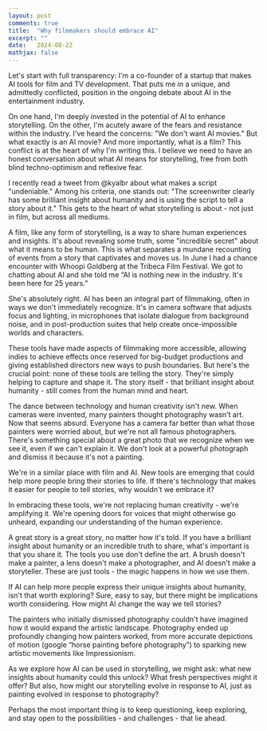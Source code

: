 ```yaml
---
layout: post
comments: true
title:  "Why filmmakers should embrace AI"
excerpt: ""
date:   2024-08-22
mathjax: false
---
```


Let's start with full transparency: I'm a co-founder of a startup that makes AI tools for film and TV development. That puts me in a unique, and admittedly conflicted, position in the ongoing debate about AI in the entertainment industry.

On one hand, I'm deeply invested in the potential of AI to enhance storytelling. On the other, I'm acutely aware of the fears and resistance within the industry. I've heard the concerns: "We don't want AI movies." But what exactly is an AI movie? And more importantly, what is a film?
This conflict is at the heart of why I'm writing this. I believe we need to have an honest conversation about what AI means for storytelling, free from both blind techno-optimism and reflexive fear.

I recently read a tweet from @kyalbr about what makes a script "undeniable." Among his criteria, one stands out: "The screenwriter clearly has some brilliant insight about humanity and is using the script to tell a story about it." This gets to the heart of what storytelling is about - not just in film, but across all mediums.

A film, like any form of storytelling, is a way to share human experiences and insights. It's about revealing some truth, some "incredible secret" about what it means to be human. This is what separates a mundane recounting of events from a story that captivates and moves us.
In June I had a chance encounter with Whoopi Goldberg at the Tribeca Film Festival. We got to chatting about AI and she told me “AI is nothing new in the industry. It's been here for 25 years.”

She's absolutely right. AI has been an integral part of filmmaking, often in ways we don't immediately recognize. It's in camera software that adjusts focus and lighting, in microphones that isolate dialogue from background noise, and in post-production suites that help create once-impossible worlds and characters.

These tools have made aspects of filmmaking more accessible, allowing indies to achieve effects once reserved for big-budget productions and giving established directors new ways to push boundaries. But here's the crucial point: none of these tools are telling the story. They're simply helping to capture and shape it. The story itself - that brilliant insight about humanity - still comes from the human mind and heart.

The dance between technology and human creativity isn't new. When cameras were invented, many painters thought photography wasn't art. Now that seems absurd. Everyone has a camera far better than what those painters were worried about, but we're not all famous photographers. There's something special about a great photo that we recognize when we see it, even if we can't explain it. We don't look at a powerful photograph and dismiss it because it's not a painting.

We're in a similar place with film and AI. New tools are emerging that could help more people bring their stories to life. If there's technology that makes it easier for people to tell stories, why wouldn't we embrace it?

In embracing these tools, we're not replacing human creativity - we're amplifying it. We're opening doors for voices that might otherwise go unheard, expanding our understanding of the human experience.

A great story is a great story, no matter how it's told. If you have a brilliant insight about humanity or an incredible truth to share, what's important is that you share it. The tools you use don't define the art. A brush doesn't make a painter, a lens doesn't make a photographer, and AI doesn't make a storyteller. These are just tools - the magic happens in how we use them.

If AI can help more people express their unique insights about humanity, isn't that worth exploring? Sure, easy to say, but there might be implications worth considering. How might AI change the way we tell stories?

The painters who initially dismissed photography couldn't have imagined how it would expand the artistic landscape. Photography ended up profoundly changing how painters worked, from more accurate depictions of motion (google “horse painting before photography”) to sparking new artistic movements like Impressionism.

As we explore how AI can be used in storytelling, we might ask: what new insights about humanity could this unlock? What fresh perspectives might it offer? But also, how might our storytelling evolve in response to AI, just as painting evolved in response to photography?

Perhaps the most important thing is to keep questioning, keep exploring, and stay open to the possibilities - and challenges - that lie ahead.